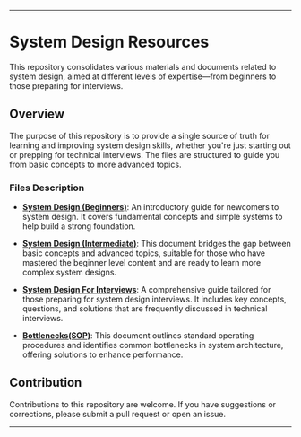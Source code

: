 
---

# System Design Resources

This repository consolidates various materials and documents related to system design, aimed at different levels of expertise—from beginners to those preparing for interviews.

## Overview

The purpose of this repository is to provide a single source of truth for learning and improving system design skills, whether you're just starting out or prepping for technical interviews. The files are structured to guide you from basic concepts to more advanced topics.

### Files Description

- **[System Design (Beginners)](https://github.com/bhargavvc/system-design/blob/main/SystemDesignBeginners.md)**: An introductory guide for newcomers to system design. It covers fundamental concepts and simple systems to help build a strong foundation.

- **[System Design (Intermediate)](https://github.com/bhargavvc/system-design/blob/main/SystemDesign(Intermediate).md)**: This document bridges the gap between basic concepts and advanced topics, suitable for those who have mastered the beginner level content and are ready to learn more complex system designs.


- **[System Design For Interviews](https://github.com/bhargavvc/system-design/blob/main/SystemDesignForInterviews.md)**: A comprehensive guide tailored for those preparing for system design interviews. It includes key concepts, questions, and solutions that are frequently discussed in technical interviews.

- **[Bottlenecks(SOP)](https://github.com/bhargavvc/system-design/blob/main/SystemDesingBottlenecksSOP.md)**: This document outlines standard operating procedures and identifies common bottlenecks in system architecture, offering solutions to enhance performance.

## Contribution

Contributions to this repository are welcome. If you have suggestions or corrections, please submit a pull request or open an issue.


---
 